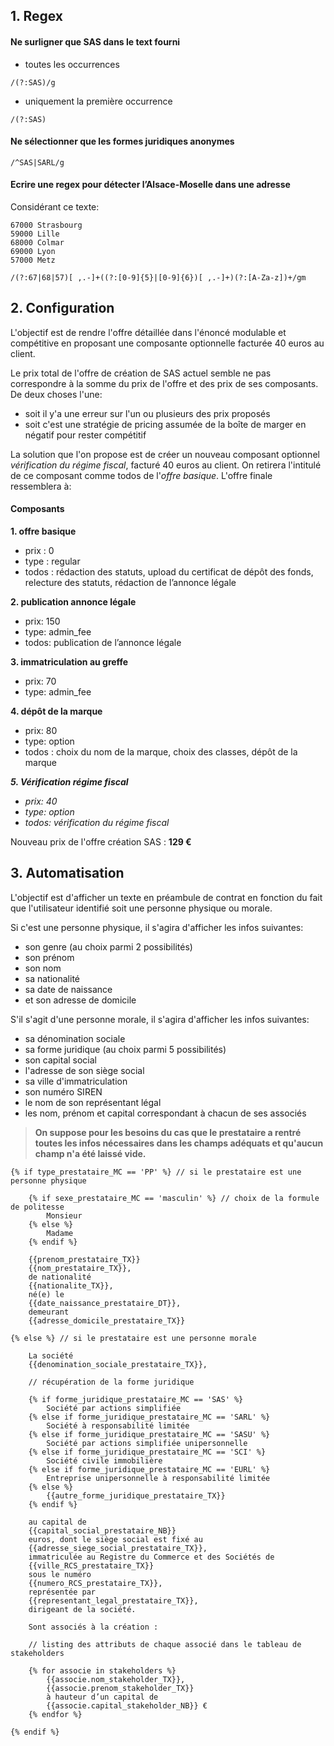## 1. Regex

#### Ne surligner que SAS dans le text fourni
- toutes les occurrences
```pseudo
/(?:SAS)/g
```
- uniquement la première occurrence
```pseudo
/(?:SAS)
```
#### Ne sélectionner que les formes juridiques anonymes
```pseudo
/^SAS|SARL/g
```
#### Ecrire une regex pour détecter l’Alsace-Moselle dans une adresse
Considérant ce texte:

```
67000 Strasbourg
59000 Lille
68000 Colmar
69000 Lyon
57000 Metz
```

```pseudo
/(?:67|68|57)[ ,.-]+((?:[0-9]{5}|[0-9]{6})[ ,.-]+)(?:[A-Za-z])+/gm
```

## 2. Configuration

L'objectif est de rendre l'offre détaillée dans l'énoncé modulable et compétitive en proposant une composante optionnelle facturée 40 euros au client.

Le prix total de l'offre de création de SAS actuel semble ne pas correspondre à la somme du prix de l'offre et des prix de ses composants.
De deux choses l'une:
- soit il y'a une erreur sur l'un ou plusieurs des prix proposés
- soit c'est une stratégie de pricing assumée de la boîte de marger en négatif pour rester compétitif

<!-- Une offre possède plusieurs composants. Son prix total correspond au prix de l’offre plus le prix des composants.
Les composants sont de type regular, admin_fee ou option. Les options sont choisies par le client, le reste est forcément présent dans l’offre. Ils servent notamment à avoir un détail des frais et de ce qui constitue une offre.
Les composants contiennent des todos : il s’agit des actions que devront effectuer le client ou les juristes afin de réaliser l’offre.


Voici notre offre création SAS :
Prix : 169€

Composants
1. offre basique
prix : 0
type : regular
todos : vérification du régime fiscal, rédaction des statuts, upload du certificat de dépôt des fonds, relecture des statuts, rédaction de l’annonce légale, publication de l’annonce légale

2. publication annonce légale
prix: 150 
type: admin_fee
todos: publication de l’annonce légale

3. immatriculation au greffe
prix: 70
type: admin_fee

4. dépôt de la marque
prix: 80
type: option
todos : choix du nom de la marque, choix des classes, dépôt de la marque
-->

La solution que l'on propose est de créer un nouveau composant optionnel *vérification du régime fiscal*, facturé 40 euros au client. On retirera l'intitulé de ce composant comme todos de l'*offre basique*. L'offre finale ressemblera à:

#### Composants
**1. offre basique**
- prix : 0
- type : regular
- todos : rédaction des statuts, upload du certificat de dépôt des fonds, relecture des statuts, rédaction de l’annonce légale

**2. publication annonce légale**
- prix: 150 
- type: admin_fee
- todos: publication de l’annonce légale

**3. immatriculation au greffe**
- prix: 70
- type: admin_fee

**4. dépôt de la marque**
- prix: 80
- type: option
- todos : choix du nom de la marque, choix des classes, dépôt de la marque

**_5. Vérification régime fiscal_**
- _prix: 40_
- _type: option_
- _todos: vérification du régime fiscal_

Nouveau prix de l'offre création SAS : **129 €**

## 3. Automatisation
<!-- balise : conteneur; élément des jeux de données sur sur le client
    Chaque balise débute {{ et se termine par }}
        
    Affichage conditionnel basé sur ces balises

        {% if balise == 'reponse' %}
            commande_1
        {% else %}
            commande_2
        {% endif %}

    Boucle basée sur ces balises

        {% for user in partners %}
            {{user.email.TX}}
        {% endfor %}
 -->

L'objectif est d'afficher un texte en préambule de contrat en fonction du fait que l'utilisateur identifié soit une personne physique ou morale.

Si c'est une personne physique, il s'agira d'afficher les infos suivantes:
- son genre (au choix parmi 2 possibilités)
- son prénom
- son nom
- sa nationalité
- sa date de naissance
- et son adresse de domicile

S'il s'agit d'une personne morale, il s'agira d'afficher les infos suivantes:
- sa dénomination sociale
- sa forme juridique (au choix parmi 5 possibilités)
- son capital social
- l'adresse de son siège social
- sa ville d'immatriculation
- son numéro SIREN
- le nom de son représentant légal
- les nom, prénom et capital correspondant à chacun de ses associés

> __On suppose pour les besoins du cas que le prestataire a rentré toutes les infos nécessaires dans les champs adéquats et qu'aucun champ n'a été laissé vide.__


```pseudo
{% if type_prestataire_MC == 'PP' %} // si le prestataire est une personne physique

    {% if sexe_prestataire_MC == 'masculin' %} // choix de la formule de politesse
        Monsieur
    {% else %}
        Madame
    {% endif %}

    {{prenom_prestataire_TX}}
    {{nom_prestataire_TX}},
    de nationalité
    {{nationalite_TX}},
    né(e) le
    {{date_naissance_prestataire_DT}},
    demeurant
    {{adresse_domicile_prestataire_TX}}

{% else %} // si le prestataire est une personne morale

    La société
    {{denomination_sociale_prestataire_TX}},

    // récupération de la forme juridique

    {% if forme_juridique_prestataire_MC == 'SAS' %}
        Société par actions simplifiée 
    {% else if forme_juridique_prestataire_MC == 'SARL' %}
        Société à responsabilité limitée 
    {% else if forme_juridique_prestataire_MC == 'SASU' %}
        Société par actions simplifiée unipersonnelle 
    {% else if forme_juridique_prestataire_MC == 'SCI' %}
        Société civile immobilière 
    {% else if forme_juridique_prestataire_MC == 'EURL' %}
        Entreprise unipersonnelle à responsabilité limitée 
    {% else %}
        {{autre_forme_juridique_prestataire_TX}} 
    {% endif %} 

    au capital de 
    {{capital_social_prestataire_NB}}
    euros, dont le siège social est fixé au 
    {{adresse_siege_social_prestataire_TX}}, 
    immatriculée au Registre du Commerce et des Sociétés de 
    {{ville_RCS_prestataire_TX}} 
    sous le numéro 
    {{numero_RCS_prestataire_TX}}, 
    représentée par 
    {{representant_legal_prestataire_TX}}, 
    dirigeant de la société.

    Sont associés à la création :
    
    // listing des attributs de chaque associé dans le tableau de stakeholders

    {% for associe in stakeholders %}
        {{associe.nom_stakeholder_TX}}, 
        {{associe.prenom_stakeholder_TX}} 
        à hauteur d’un capital de 
        {{associe.capital_stakeholder_NB}} €
    {% endfor %}
    
{% endif %}
```